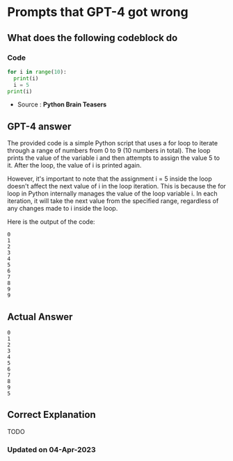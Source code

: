 # Prompts that GPT-4 got wrong

## What does the following codeblock do

### Code

```python
for i in range(10):
  print(i)
  i = 5
print(i)
```

- Source : **Python Brain Teasers**

## GPT-4 answer

The provided code is a simple Python script that uses a for loop to iterate through a range of numbers from 0 to 9 (10 numbers in total). The loop prints the value of the variable i and then attempts to assign the value 5 to it. After the loop, the value of i is printed again.

However, it's important to note that the assignment i = 5 inside the loop doesn't affect the next value of i in the loop iteration. This is because the for loop in Python internally manages the value of the loop variable i. In each iteration, it will take the next value from the specified range, regardless of any changes made to i inside the loop.

Here is the output of the code:

```text
0
1
2
3
4
5
6
7
8
9
9

```

## Actual Answer

```text
0
1
2
3
4
5
6
7
8
9
5

```

## Correct Explanation

TODO

### Updated on 04-Apr-2023

